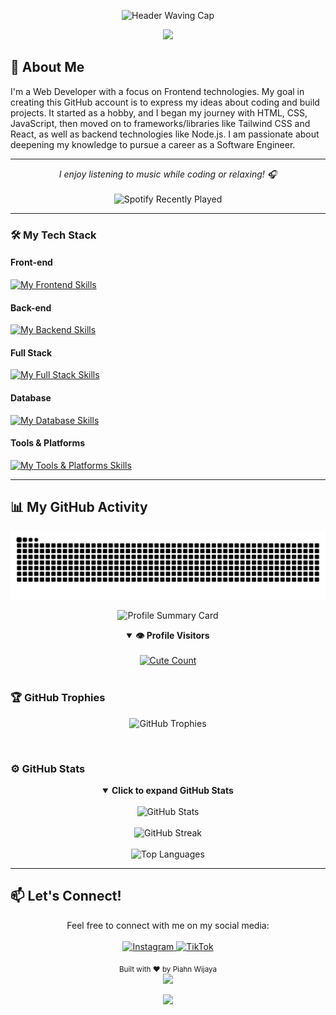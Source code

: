 <p align="center">
  <img src="https://capsule-render.vercel.app/api?type=waving&color=7A92B8&height=120&section=header&text=Hi%20There!&fontSize=40&fontColor=ffffff" alt="Header Waving Cap"/>
</p>


<div align="center">
  <img src="https://raw.githubusercontent.com/andreasbm/readme/master/assets/lines/colored.png" />
</div>

## 👋 About Me

I'm a Web Developer with a focus on Frontend technologies. My goal in creating this GitHub account is to express my ideas about coding and build projects. It started as a hobby, and I began my journey with HTML, CSS, JavaScript, then moved on to frameworks/libraries like Tailwind CSS and React, as well as backend technologies like Node.js. I am passionate about deepening my knowledge to pursue a career as a Software Engineer.

---

<p align="center">
  <i>I enjoy listening to music while coding or relaxing! 🎧</i>
  <br><br>
  <img src="https://spotify-recently-played-readme.vercel.app/api?user=31ndslvr2whgcrklzma3q76lazim&width=600&count=5" alt="Spotify Recently Played" />
</p>

---

### 🛠️ My Tech Stack

#### Front-end

[![My Frontend Skills](https://skillicons.dev/icons?i=html,css,js,ts,react,tailwindcss,vite,nextjs&perline=4)](https://skillicons.dev)

#### Back-end

[![My Backend Skills](https://skillicons.dev/icons?i=nodejs,php,cpp)](https://skillicons.dev)

#### Full Stack

[![My Full Stack Skills](https://skillicons.dev/icons?i=js,ts,nextjs,express)](https://skillicons.dev)

#### Database

[![My Database Skills](https://skillicons.dev/icons?i=mongodb,mysql,postgres,supabase,prisma&perline=4)](https://skillicons.dev)

#### Tools & Platforms

[![My Tools & Platforms Skills](https://skillicons.dev/icons?i=git,cloudflare,npm,vscode,visualstudio,postman,ubuntu,windows&perline=4)](https://skillicons.dev)

---

## 📊 My GitHub Activity

<p align="center">
  <picture>
    <source media="(prefers-color-scheme: dark)" srcset="https://raw.githubusercontent.com/platane/snk/output/github-contribution-grid-snake-dark.svg" />
    <source media="(prefers-color-scheme: light)" srcset="https://raw.githubusercontent.com/xct007/xct007/output/github-contribution-grid-snake.svg" />
    <img alt="GitHub Contribution Snake" src="https://raw.githubusercontent.com/xct007/xct007/output/github-contribution-grid-snake.svg" />
  </picture>
</p>

<p align="center">
  <img src="http://github-profile-summary-cards.vercel.app/api/cards/profile-details?username=piahn&theme=dracula" alt="Profile Summary Card"/>
</p>

<div align="center">
  <details open>
    <summary><b>👁️ Profile Visitors</b></summary>
    <br>
    <a href="https://www.getloli.com/" target="_blank">
      <img alt="Cute Count" src="https://count.getloli.com/get/@Vianzz?theme=rule34"/>
    </a>
  </details>
</div>

<br>

### 🏆 GitHub Trophies
<p align="center">
  <img src="https://github-profile-trophy.vercel.app/?username=piahn&theme=radical&column=7&margin-w=15&margin-h=15" alt="GitHub Trophies"/>
</p>

<br>

### ⚙️ GitHub Stats
<div align="center">
  <details open>
    <summary><b>Click to expand GitHub Stats</b></summary>
    <br>
      <img src="https://github-readme-stats.vercel.app/api?username=piahn&show_icons=true&hide_border=false&include_all_commits=true&count_private=true&theme=tokyonight" alt="GitHub Stats" />
    <br><br>
      <img src="https://github-readme-streak-stats.herokuapp.com?user=piahn&theme=tokyonight&hide_border=true&border_radius=5.5&locale=ms_ID&short_numbers=true" alt="GitHub Streak" />
    <br><br>
      <img src="https://github-readme-stats.vercel.app/api/top-langs/?username=piahn&show_icons=true&locale=en&layout=compact&theme=tokyonight" alt="Top Languages"/>
  </details>
</div>

---

## 📫 Let's Connect!

<p align="center">
  Feel free to connect with me on my social media:
  <br><br>
  <a href="https://www.instagram.com/vianz231" target="_blank">
    <img height="30" src="https://img.shields.io/badge/Instagram-vianz231-E4405F?style=for-the-badge&logo=instagram&logoColor=white" alt="Instagram"/>
  </a>
  <a href="https://vm.tiktok.com/ZSFWvCjCd/" target="_blank">
    <img height="30" src="https://img.shields.io/badge/TikTok-Iyan%20GangID-000000?style=for-the-badge&logo=tiktok&logoColor=white" alt="TikTok"/>
  </a>
</p>

<div align="center">
  <sub>Built with ❤️ by Piahn Wijaya</sub>
</div>

<div align="center">
  <img src="https://raw.githubusercontent.com/andreasbm/readme/master/assets/lines/colored.png" />
</div>

<p align="center">
  <img src="https://capsule-render.vercel.app/api?type=waving&color=7A92B8&height=100&section=footer"/>
</p>
